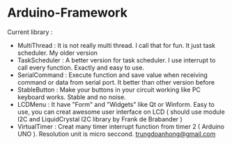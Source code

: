# Arduino-Framework
Current library :
- MultiThread : It is not really multi thread. I call that for fun. It just task scheduler. My older version
- TaskScheduler : A better version for task scheduler. I use interrupt to call every function. Exactly and easy to use. 
- SerialCommand : Execute function and save value when receiving command or data from serial port. It better than other version before
- StableButton : Make your buttons in your circuit working like PC keyboard works. Stable and no noise.
- LCDMenu : It have "Form" and "Widgets" like Qt or Winform. Easy to use, you can creat awesome user interface on LCD ( should use module I2C and LiquidCrystal I2C library by Frank de Brabander )
- VirtualTimer : Creat many timer interrupt function from timer 2 ( Arduino UNO ). Resolution unit is micro seccond.
trungdoanhong@gmail.com
